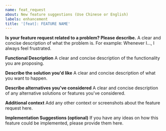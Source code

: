 ```yaml
---
name: feat_request
about: New feature suggestions (Use Chinese or English)
labels: enhancement
title: '[feat]: FEATURE NAME'
---
```


**Is your feature request related to a problem? Please describe.**
A clear and concise description of what the problem is. For example: Whenever I..., I always feel frustrated.

**Functional Description**
A clear and concise description of the functionality you are proposing.

**Describe the solution you'd like**
A clear and concise description of what you want to happen.

**Describe alternatives you've considered**
A clear and concise description of any alternative solutions or features you've considered.

**Additional context**
Add any other context or screenshots about the feature request here.

**Implementation Suggestions (optional)**
If you have any ideas on how this feature could be implemented, please provide them here.
